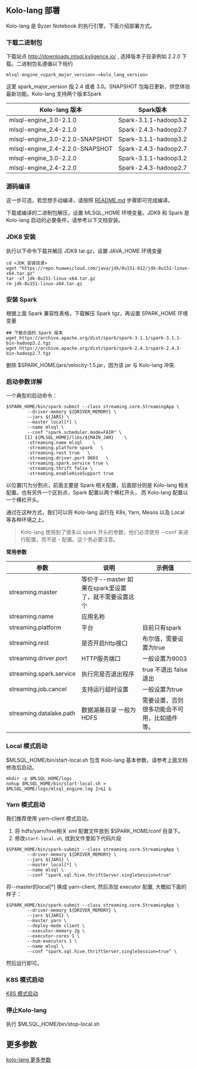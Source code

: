 ## Kolo-lang 部署

Kolo-lang 是 Byzer Notebook 的执行引擎，下面介绍部署方式。

###  下载二进制包

下载站点 http://downloads.mlsql.kyligence.io/ , 选择版本子目录例如 2.2.0 下载。二进制包名遵循以下规约

```
mlsql-engine_<spark_major_version>-<kolo_lang_version>    
```
这里 spark_major_version 指 2.4 或者 3.0。SNAPSHOT 包每日更新，供您体验最新功能。Kolo-lang 支持两个版本Spark

| Kolo-lang 版本                  | Spark版本                  |
|---------------------------------|-----------------------|
| mlsql-engine_3.0-2.1.0          | Spark-3.1.1-hadoop3.2 |
| mlsql-engine_2.4-2.1.0          | Spark-2.4.3-hadoop2.7 | 
| mlsql-engine_3.0-2.2.0-SNAPSHOT | Spark-3.1.1-hadoop3.2 |
| mlsql-engine_2.4-2.2.0-SNAPSHOT | Spark-2.4.3-hadoop2.7 |
| mlsql-engine_3.0-2.2.0          | Spark-3.1.1-hadoop3.2 |
| mlsql-engine_2.4-2.2.0          | Spark-2.4.3-hadoop2.7 |

### 源码编译

这一步可选，若您想手动编译，请按照 [README.md](https://github.com/byzer-org/kolo-lang#building-a-distribution) 步骤即可完成编译。



下载或编译的二进制包解压，设置 MLSQL_HOME 环境变量。JDK8 和 Spark 是 Kolo-lang 启动的必要条件，请参考以下文档安装。  

### JDK8 安装

执行以下命令下载并解压 JDK8 tar.gz，设置 JAVA_HOME 环境变量

```shell
cd <JDK_安装目录>
wget "https://repo.huaweicloud.com/java/jdk/8u151-b12/jdk-8u151-linux-x64.tar.gz" 
tar -xf jdk-8u151-linux-x64.tar.gz  
rm jdk-8u151-linux-x64.tar.gz
```

### 安装 Spark

根据上面 Spark 兼容性表格，下载解压 Spark tgz，再设置 SPARK_HOME 环境变量
```shell
## 下载合适的 Spark 版本
wget https://archive.apache.org/dist/spark/spark-3.1.1/spark-3.1.1-bin-hadoop3.2.tgz
wget https://archive.apache.org/dist/spark/spark-2.4.3/spark-2.4.3-bin-hadoop2.7.tgz
```
删除 $SPARK_HOME/jars/velocity-1.5.jar，因为该 jar 与 Kolo-lang 冲突. 

### 启动参数详解
一个典型的启动命令：
```shell
$SPARK_HOME/bin/spark-submit --class streaming.core.StreamingApp \
        --driver-memory ${DRIVER_MEMORY} \
        --jars ${JARS} \
        --master local[*] \
        --name mlsql \        
        --conf "spark.scheduler.mode=FAIR" \
       [1] ${MLSQL_HOME}/libs/${MAIN_JAR}    \ 
        -streaming.name mlsql    \
        -streaming.platform spark   \
        -streaming.rest true   \
        -streaming.driver.port 9003   \
        -streaming.spark.service true \
        -streaming.thrift false \
        -streaming.enableHiveSupport true
```

以位置[1]为分割点，前面主要是 Spark 相关配置，后面部分则是 Kolo-lang 相关配置。也有另外一个区别点，Spark 配置以两个横杠开头，
而 Kolo-lang 配置以一个横杠开头。

通过在这种方式，我们可以将 Kolo-lang 运行在 K8s, Yarn, Mesos 以及 Local 等各种环境之上。
> Kolo-lang 使用到了很多以 spark 开头的参数，他们必须使用 --conf 来进行配置，而不是 - 配置。这个务必要注意。

**常用参数**

| 参数 | 说明 | 示例值 |
|----|----|-----|
|  streaming.master  |  等价于--master 如果在spark里设置了，就不需要设置这个|     |
|  streaming.name  |  应用名称  |     |
|  streaming.platform  |  平台 |  目前只有spark   |
|  streaming.rest  |  是否开启http接口 |   布尔值，需要设置为true  |
|  streaming.driver.port | HTTP服务端口 |  一般设置为9003  |
|  streaming.spark.service  | 执行完是否退出程序 |  true 不退出  false 退出  |
|  streaming.job.cancel | 支持运行超时设置 |  一般设置为true  |
|  streaming.datalake.path | 数据湖基目录 一般为HDFS |  需要设置，否则很多功能会不可用，比如插件等。 |


### Local 模式启动
$MLSQL_HOME/bin/start-local.sh 包含 Kolo-lang 基本参数，请参考上面文档修改后启动。 

```shell
mkdir -p $MLSQL_HOME/logs
nohup $MLSQL_HOME/bin/start-local.sh > $MLSQL_HOME/logs/mlsql_engine.log 2>&1 &
```

### Yarn 模式启动

我们推荐使用 yarn-client 模式启动。

1. 将 hdfs/yarn/hive相关 xml 配置文件放到 $SPARK_HOME/conf 目录下。
2. 修改`start-local.sh`, 找到文件里如下代码片段

```shell
$SPARK_HOME/bin/spark-submit --class streaming.core.StreamingApp \
        --driver-memory ${DRIVER_MEMORY} \
        --jars ${JARS} \
        --master local[*] \
        --name mlsql \
        --conf "spark.sql.hive.thriftServer.singleSession=true" 
```

将--master的local[*] 换成 yarn-client, 然后添加 executor 配置, 大概如下面的样子：

```shell
$SPARK_HOME/bin/spark-submit --class streaming.core.StreamingApp \
        --driver-memory ${DRIVER_MEMORY} \
        --jars ${JARS} \
        --master yarn \
        --deploy-mode client \
        --executor-memory 2g \
        --executor-cores 1 \
        --num-executors 1 \
        --name mlsql \
        --conf "spark.sql.hive.thriftServer.singleSession=true" \
```

然后运行即可。


### K8S 模式启动
[K8S 模式启动](./containerized_deployment/K8S-deployment.md)

### 停止Kolo-lang
执行 $MLSQL_HOME/bin/stop-local.sh

## 更多参数
[kolo-lang 更多参数](kolo-lang-configuration.md)
